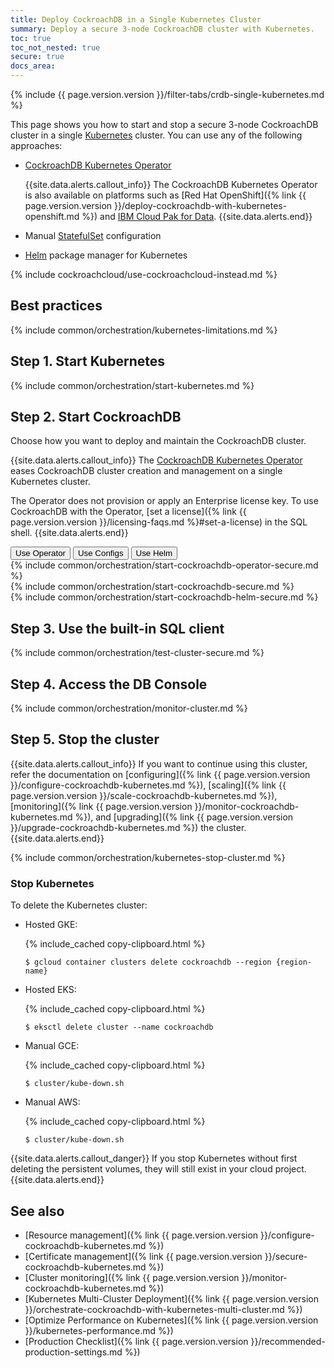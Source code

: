 ```yaml
---
title: Deploy CockroachDB in a Single Kubernetes Cluster
summary: Deploy a secure 3-node CockroachDB cluster with Kubernetes.
toc: true
toc_not_nested: true
secure: true
docs_area:
---
```


{% include {{ page.version.version }}/filter-tabs/crdb-single-kubernetes.md %}

This page shows you how to start and stop a secure 3-node CockroachDB cluster in a single [Kubernetes](http://kubernetes.io/) cluster. You can use any of the following approaches:

- [CockroachDB Kubernetes Operator](https://github.com/cockroachdb/cockroach-operator)

    {{site.data.alerts.callout_info}}
    The CockroachDB Kubernetes Operator is also available on platforms such as [Red Hat OpenShift]({% link {{ page.version.version }}/deploy-cockroachdb-with-kubernetes-openshift.md %}) and [IBM Cloud Pak for Data](https://www.ibm.com/products/cloud-pak-for-data).
    {{site.data.alerts.end}}

- Manual [StatefulSet](http://kubernetes.io/docs/concepts/abstractions/controllers/statefulsets/) configuration

- [Helm](https://helm.sh/) package manager for Kubernetes

{% include cockroachcloud/use-cockroachcloud-instead.md %}

## Best practices

{% include common/orchestration/kubernetes-limitations.md %}

## Step 1. Start Kubernetes

{% include common/orchestration/start-kubernetes.md %}

## Step 2. Start CockroachDB

Choose how you want to deploy and maintain the CockroachDB cluster.

{{site.data.alerts.callout_info}}
The [CockroachDB Kubernetes Operator](https://github.com/cockroachdb/cockroach-operator) eases CockroachDB cluster creation and management on a single Kubernetes cluster.

The Operator does not provision or apply an Enterprise license key. To use CockroachDB with the Operator, [set a license]({% link {{ page.version.version }}/licensing-faqs.md %}#set-a-license) in the SQL shell.
{{site.data.alerts.end}}

<div class="filters filters-big clearfix">
    <button class="filter-button" data-scope="operator">Use Operator</button>
    <button class="filter-button" data-scope="manual">Use Configs</button>
    <button class="filter-button" data-scope="helm">Use Helm</button>
</div>

<section class="filter-content" markdown="1" data-scope="operator">
{% include common/orchestration/start-cockroachdb-operator-secure.md %}
</section>

<section class="filter-content" markdown="1" data-scope="manual">
{% include common/orchestration/start-cockroachdb-secure.md %}
</section>

<section class="filter-content" markdown="1" data-scope="helm">
{% include common/orchestration/start-cockroachdb-helm-secure.md %}
</section>

## Step 3. Use the built-in SQL client

{% include common/orchestration/test-cluster-secure.md %}

## Step 4. Access the DB Console

{% include common/orchestration/monitor-cluster.md %}

## Step 5. Stop the cluster

{{site.data.alerts.callout_info}}
If you want to continue using this cluster, refer the documentation on [configuring]({% link {{ page.version.version }}/configure-cockroachdb-kubernetes.md %}), [scaling]({% link {{ page.version.version }}/scale-cockroachdb-kubernetes.md %}), [monitoring]({% link {{ page.version.version }}/monitor-cockroachdb-kubernetes.md %}), and [upgrading]({% link {{ page.version.version }}/upgrade-cockroachdb-kubernetes.md %}) the cluster.
{{site.data.alerts.end}}

{% include common/orchestration/kubernetes-stop-cluster.md %}

### Stop Kubernetes

To delete the Kubernetes cluster:

- Hosted GKE:

    {% include_cached copy-clipboard.html %}
    ~~~ shell
    $ gcloud container clusters delete cockroachdb --region {region-name}
    ~~~
- Hosted EKS:

    {% include_cached copy-clipboard.html %}
    ~~~ shell
    $ eksctl delete cluster --name cockroachdb
    ~~~
- Manual GCE:

    {% include_cached copy-clipboard.html %}
    ~~~ shell
    $ cluster/kube-down.sh
    ~~~
- Manual AWS:

    {% include_cached copy-clipboard.html %}
    ~~~ shell
    $ cluster/kube-down.sh
    ~~~

{{site.data.alerts.callout_danger}}
If you stop Kubernetes without first deleting the persistent volumes, they will still exist in your cloud project.
{{site.data.alerts.end}}

## See also

- [Resource management]({% link {{ page.version.version }}/configure-cockroachdb-kubernetes.md %})
- [Certificate management]({% link {{ page.version.version }}/secure-cockroachdb-kubernetes.md %})
- [Cluster monitoring]({% link {{ page.version.version }}/monitor-cockroachdb-kubernetes.md %})
- [Kubernetes Multi-Cluster Deployment]({% link {{ page.version.version }}/orchestrate-cockroachdb-with-kubernetes-multi-cluster.md %})
- [Optimize Performance on Kubernetes]({% link {{ page.version.version }}/kubernetes-performance.md %})
- [Production Checklist]({% link {{ page.version.version }}/recommended-production-settings.md %})
